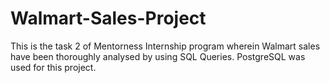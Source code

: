 # Walmart-Sales-Project
This is the task 2 of Mentorness Internship program wherein Walmart sales have been thoroughly analysed by using SQL Queries. PostgreSQL was used for this project.
